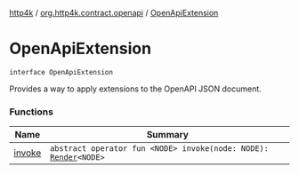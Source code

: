 [http4k](../../index.md) / [org.http4k.contract.openapi](../index.md) / [OpenApiExtension](./index.md)

# OpenApiExtension

`interface OpenApiExtension`

Provides a way to apply extensions to the OpenAPI JSON document.

### Functions

| Name | Summary |
|---|---|
| [invoke](invoke.md) | `abstract operator fun <NODE> invoke(node: NODE): `[`Render`](../-render.md)`<NODE>` |
